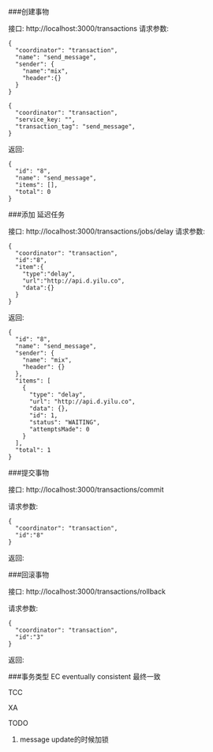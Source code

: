 


###创建事物

  接口: http://localhost:3000/transactions
  请求参数:

    {
      "coordinator": "transaction",
      "name": "send_message",
      "sender": {
        "name":"mix",
        "header":{}
      }
    }

    {
      "coordinator": "transaction",
      "service_key: "",
      "transaction_tag": "send_message",
    }

  返回:

    {
      "id": "8",
      "name": "send_message",
      "items": [],
      "total": 0
    }


###添加 延迟任务

  接口: http://localhost:3000/transactions/jobs/delay
  请求参数: 

    {
      "coordinator": "transaction",
      "id":"8",
      "item":{
        "type":"delay",
        "url":"http://api.d.yilu.co",
        "data":{}
      }
    }
  
  返回:

    {
      "id": "8",
      "name": "send_message",
      "sender": {
        "name": "mix",
        "header": {}
      },
      "items": [
        {
          "type": "delay",
          "url": "http://api.d.yilu.co",
          "data": {},
          "id": 1,
          "status": "WAITING",
          "attemptsMade": 0
        }
      ],
      "total": 1
    }


###提交事物

  接口: http://localhost:3000/transactions/commit

  请求参数:

    {
      "coordinator": "transaction",
      "id":"8"
    }

  返回:




###回滚事物

  接口: http://localhost:3000/transactions/rollback
  
  请求参数:

    {
      "coordinator": "transaction",
      "id":"3"
    }

  返回:



###事务类型
EC eventually consistent 最终一致

TCC

XA



TODO
1. message update的时候加锁